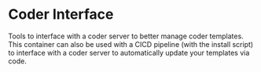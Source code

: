 # Coder Interface

Tools to interface with a coder server to better manage coder templates. This container can also be used with a CICD pipeline (with the install script) to interface with a coder server to automatically update your templates via code.